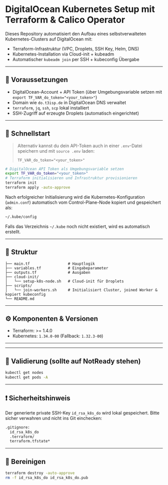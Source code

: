 # DigitalOcean Kubernetes Setup mit Terraform & Calico Operator

Dieses Repository automatisiert den Aufbau eines selbstverwalteten Kubernetes-Clusters auf DigitalOcean mit:

- Terraform-Infrastruktur (VPC, Droplets, SSH Key, Helm, DNS)
- Kubernetes-Installation via Cloud-init + kubeadm
- Automatischer `kubeadm join` per SSH + kubeconfig Übergabe

---

## 🧰 Voraussetzungen

- DigitalOcean-Account + API Token (über Umgebungsvariable setzen mit `export TF_VAR_do_token="<your_token>"`)
- Domain wie `do.t3isp.de` in DigitalOcean DNS verwaltet
- `terraform`, `jq`, `ssh`, `scp` lokal installiert
- SSH-Zugriff auf erzeugte Droplets (automatisch eingerichtet)

---

## 🚀 Schnellstart

> Alternativ kannst du dein API-Token auch in einer `.env`-Datei speichern und mit `source .env` laden:
>
> ```env
> TF_VAR_do_token="<your_token>"
> ```

```bash
# DigitalOcean API Token als Umgebungsvariable setzen
export TF_VAR_do_token="<your_token>"
# Terraform initialisieren und Infrastruktur provisionieren
terraform init
terraform apply -auto-approve
```

Nach erfolgreicher Initialisierung wird die Kubernetes-Konfiguration (`admin.conf`) automatisch vom Control-Plane-Node kopiert und gespeichert als:

```bash
~/.kube/config
```

Falls das Verzeichnis `~/.kube` noch nicht existiert, wird es automatisch erstellt.

---

## 📁 Struktur

```
├── main.tf                 # Hauptlogik
├── variables.tf            # Eingabeparameter
├── outputs.tf              # Ausgaben
├── cloud-init/
│   └── setup-k8s-node.sh   # Cloud-init für Droplets
├── scripts/
│   └── join-workers.sh     # Initialisiert Cluster, joined Worker & kopiert kubeconfig
└── README.md
```

---

## ⚙️ Komponenten & Versionen

- Terraform: >= 1.4.0
- Kubernetes: `1.34.0-00` (Fallback: `1.32.3-00`)

---

---

## 🧪 Validierung (sollte auf NotReady stehen)

```bash
kubectl get nodes
kubectl get pods -A
```

---

## ❗ Sicherheitshinweis

Der generierte private SSH-Key `id_rsa_k8s_do` wird lokal gespeichert. Bitte sicher verwahren und nicht ins Git einchecken:

```bash
.gitignore:
  id_rsa_k8s_do
  .terraform/
  terraform.tfstate*
```

---

## 🧼 Bereinigen

```bash
terraform destroy -auto-approve
rm -f id_rsa_k8s_do id_rsa_k8s_do.pub
```
